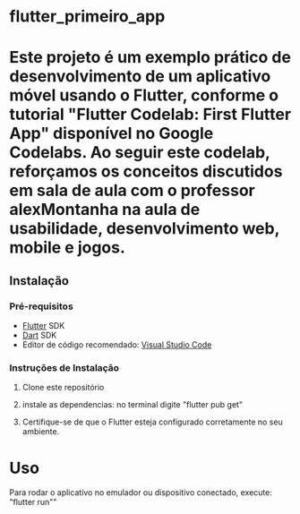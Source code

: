 # flutter_primeiro_app
 
# Este projeto é um exemplo prático de desenvolvimento de um aplicativo móvel usando o Flutter, conforme o tutorial "Flutter Codelab: First Flutter App" disponível no Google Codelabs. Ao seguir este codelab, reforçamos os conceitos discutidos em sala de aula com o professor alexMontanha na aula de usabilidade, desenvolvimento web, mobile e jogos.

## Instalação

### Pré-requisitos
- [Flutter](https://flutter.dev/docs/get-started/install) SDK
- [Dart](https://dart.dev/get-dart) SDK
- Editor de código recomendado: [Visual Studio Code](https://code.visualstudio.com/)

### Instruções de Instalação
1. Clone este repositório
2. instale as dependencias:
   no terminal digite "flutter pub get"

3. Certifique-se de que o Flutter esteja configurado corretamente no seu ambiente.

# Uso
Para rodar o aplicativo no emulador ou dispositivo conectado, execute:
   "flutter run""

   